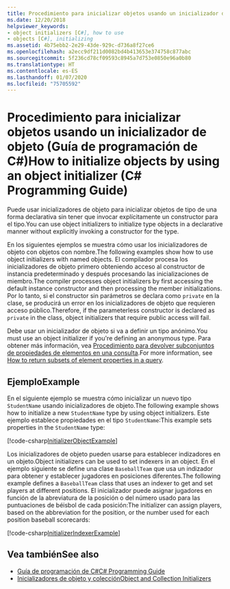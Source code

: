 ```yaml
---
title: Procedimiento para inicializar objetos usando un inicializador de objeto - Guía de programación de C#
ms.date: 12/20/2018
helpviewer_keywords:
- object initializers [C#], how to use
- objects [C#], initializing
ms.assetid: 4b75ebb2-2e29-43de-929c-d736a8f27ce6
ms.openlocfilehash: a2ecc9df211d0082bd4b413653e374758c877abc
ms.sourcegitcommit: 5f236cd78cf09593c8945a7d753e0850e96a0b80
ms.translationtype: HT
ms.contentlocale: es-ES
ms.lasthandoff: 01/07/2020
ms.locfileid: "75705592"
---
```

# <a name="how-to-initialize-objects-by-using-an-object-initializer-c-programming-guide"></a><span data-ttu-id="99aad-102">Procedimiento para inicializar objetos usando un inicializador de objeto (Guía de programación de C#)</span><span class="sxs-lookup"><span data-stu-id="99aad-102">How to initialize objects by using an object initializer (C# Programming Guide)</span></span>

<span data-ttu-id="99aad-103">Puede usar inicializadores de objeto para inicializar objetos de tipo de una forma declarativa sin tener que invocar explícitamente un constructor para el tipo.</span><span class="sxs-lookup"><span data-stu-id="99aad-103">You can use object initializers to initialize type objects in a declarative manner without explicitly invoking a constructor for the type.</span></span>  
  
<span data-ttu-id="99aad-104">En los siguientes ejemplos se muestra cómo usar los inicializadores de objeto con objetos con nombre.</span><span class="sxs-lookup"><span data-stu-id="99aad-104">The following examples show how to use object initializers with named objects.</span></span> <span data-ttu-id="99aad-105">El compilador procesa los inicializadores de objeto primero obteniendo acceso al constructor de instancia predeterminado y después procesando las inicializaciones de miembro.</span><span class="sxs-lookup"><span data-stu-id="99aad-105">The compiler processes object initializers by first accessing the default instance constructor and then processing the member initializations.</span></span> <span data-ttu-id="99aad-106">Por lo tanto, si el constructor sin parámetros se declara como `private` en la clase, se producirá un error en los inicializadores de objeto que requieren acceso público.</span><span class="sxs-lookup"><span data-stu-id="99aad-106">Therefore, if the parameterless constructor is declared as `private` in the class, object initializers that require public access will fail.</span></span>
  
<span data-ttu-id="99aad-107">Debe usar un inicializador de objeto si va a definir un tipo anónimo.</span><span class="sxs-lookup"><span data-stu-id="99aad-107">You must use an object initializer if you're defining an anonymous type.</span></span> <span data-ttu-id="99aad-108">Para obtener más información, vea [Procedimiento para devolver subconjuntos de propiedades de elementos en una consulta](how-to-return-subsets-of-element-properties-in-a-query.md).</span><span class="sxs-lookup"><span data-stu-id="99aad-108">For more information, see [How to return subsets of element properties in a query](how-to-return-subsets-of-element-properties-in-a-query.md).</span></span>  
  
## <a name="example"></a><span data-ttu-id="99aad-109">Ejemplo</span><span class="sxs-lookup"><span data-stu-id="99aad-109">Example</span></span>  

<span data-ttu-id="99aad-110">En el siguiente ejemplo se muestra cómo inicializar un nuevo tipo `StudentName` usando inicializadores de objeto.</span><span class="sxs-lookup"><span data-stu-id="99aad-110">The following example shows how to initialize a new `StudentName` type by using object initializers.</span></span> <span data-ttu-id="99aad-111">Este ejemplo establece propiedades en el tipo `StudentName`:</span><span class="sxs-lookup"><span data-stu-id="99aad-111">This example sets properties in the `StudentName` type:</span></span>
  
[!code-csharp[InitializerObjectExample](../../../../samples/snippets/csharp/programming-guide/classes-and-structs/object-collection-initializers/HowToObjectInitializers.cs#HowToObjectInitializers)]  

<span data-ttu-id="99aad-112">Los inicializadores de objeto pueden usarse para establecer indizadores en un objeto.</span><span class="sxs-lookup"><span data-stu-id="99aad-112">Object initializers can be used to set indexers in an object.</span></span> <span data-ttu-id="99aad-113">En el ejemplo siguiente se define una clase `BaseballTeam` que usa un indizador para obtener y establecer jugadores en posiciones diferentes.</span><span class="sxs-lookup"><span data-stu-id="99aad-113">The following example defines a `BaseballTeam` class that uses an indexer to get and set players at different positions.</span></span> <span data-ttu-id="99aad-114">El inicializador puede asignar jugadores en función de la abreviatura de la posición o del número usado para las puntuaciones de béisbol de cada posición:</span><span class="sxs-lookup"><span data-stu-id="99aad-114">The initializer can assign players, based on the abbreviation for the position, or the number used for each position baseball scorecards:</span></span>

[!code-csharp[InitializerIndexerExample](../../../../samples/snippets/csharp/programming-guide/classes-and-structs/object-collection-initializers/HowToIndexInitializer.cs#HowToIndexInitializer)]  

## <a name="see-also"></a><span data-ttu-id="99aad-115">Vea también</span><span class="sxs-lookup"><span data-stu-id="99aad-115">See also</span></span>

- [<span data-ttu-id="99aad-116">Guía de programación de C#</span><span class="sxs-lookup"><span data-stu-id="99aad-116">C# Programming Guide</span></span>](../index.md)
- [<span data-ttu-id="99aad-117">Inicializadores de objeto y colección</span><span class="sxs-lookup"><span data-stu-id="99aad-117">Object and Collection Initializers</span></span>](object-and-collection-initializers.md)
